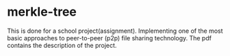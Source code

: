 # merkle-tree
This is done for a school project(assignment). 
Implementing one of the most basic approaches to peer-to-peer (p2p) file sharing technology.
The pdf contains the description of the project.
